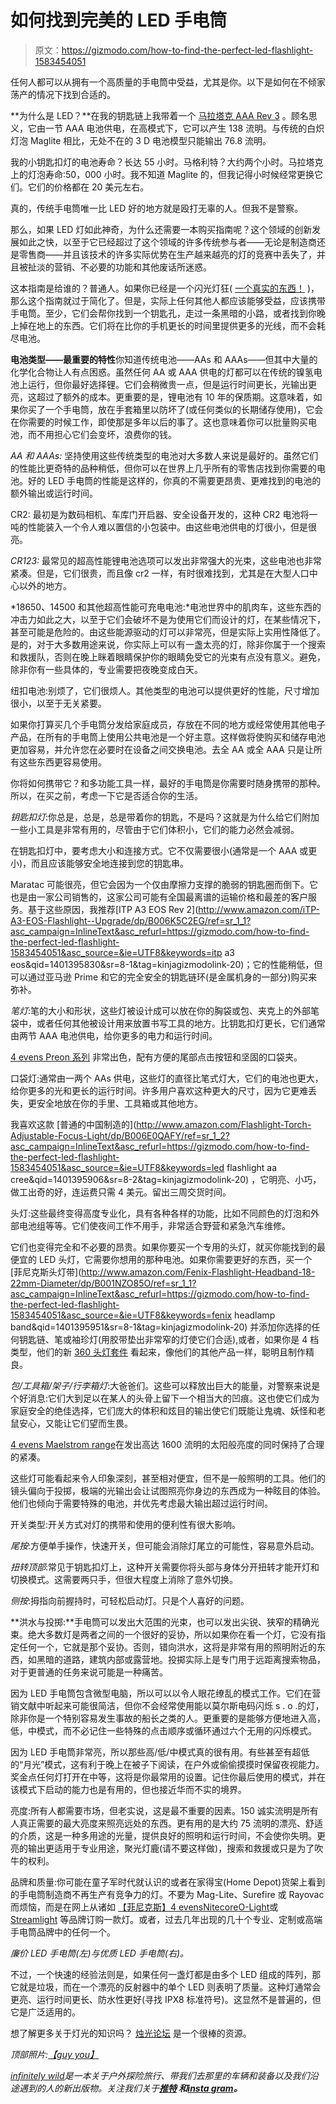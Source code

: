 # 如何找到完美的 LED 手电筒

> 原文：<https://gizmodo.com/how-to-find-the-perfect-led-flashlight-1583454051>

任何人都可以从拥有一个高质量的手电筒中受益，尤其是你。以下是如何在不倾家荡产的情况下找到合适的。



**为什么是 LED？**在我的钥匙链上我带着一个 [马拉塔克 AAA Rev 3](http://www.countycomm.com/aaa.html) 。顾名思义，它由一节 AAA 电池供电，在高模式下，它可以产生 138 流明。与传统的白炽灯泡 Maglite 相比，无处不在的 3 D 电池模型只能输出 76.8 流明。

我的小钥匙扣灯的电池寿命？长达 55 小时。马格利特？大约两个小时。马拉塔克上的灯泡寿命:50，000 小时。我不知道 Maglite 的，但我记得小时候经常更换它们。它们的价格都在 20 美元左右。

真的，传统手电筒唯一比 LED 好的地方就是殴打无辜的人。但我不是警察。

那么，如果 LED 灯如此神奇，为什么还需要一本购买指南呢？这个领域的创新发展如此之快，以至于它已经超过了这个领域的许多传统参与者——无论是制造商还是零售商——并且该技术的许多实际优势在生产越来越亮的灯的竞赛中丢失了，并且被扯淡的营销、不必要的功能和其他废话所迷惑。

这本指南是给谁的？普通人。如果你已经是一个闪光灯狂( [一个真实的东西！](http://www.urbandictionary.com/define.php?term=flashaholic) )，那么这个指南就过于简化了。但是，实际上任何其他人都应该能够受益，应该携带手电筒。至少，它们会帮你找到一个钥匙孔，走过一条黑暗的小路，或者找到你晚上掉在地上的东西。它们将在比你的手机更长的时间里提供更多的光线，而不会耗尽电池。

**电池类型——最重要的特性**你知道传统电池——AAs 和 AAAs——但其中大量的化学化合物让人有点困惑。虽然任何 AA 或 AAA 供电的灯都可以在传统的镍氢电池上运行，但你最好选择锂。它们会稍微贵一点，但是运行时间更长，光输出更亮，这超过了额外的成本。更重要的是，锂电池有 10 年的保质期。这意味着，如果你买了一个手电筒，放在手套箱里以防坏了(或任何类似的长期储存使用)，它会在你需要的时候工作，即使那是多年以后的事了。这也意味着你可以批量购买电池，而不用担心它们会变坏，浪费你的钱。

*AA 和 AAAs:* 坚持使用这些传统类型的电池对大多数人来说是最好的。虽然它们的性能比更奇特的品种稍低，但你可以在世界上几乎所有的零售店找到你需要的电池。好的 LED 手电筒的性能是这样的，你真的不需要更昂贵、更难找到的电池的额外输出或运行时间。

CR2: 最初是为数码相机、车库门开启器、安全设备开发的，这种 CR2 电池将一吨的性能装入一个令人难以置信的小包装中。由这些电池供电的灯很小，但是很亮。

*CR123:* 最常见的超高性能锂电池选项可以发出非常强大的光束，这些电池也非常紧凑。但是，它们很贵，而且像 cr2 一样，有时很难找到，尤其是在大型人口中心以外的地方。

*18650、14500 和其他超高性能可充电电池:*电池世界中的肌肉车，这些东西的冲击力如此之大，以至于它们会破坏不是为使用它们而设计的灯，在某些情况下，甚至可能是危险的。由这些能源驱动的灯可以非常亮，但是实际上实用性降低了。是的，对于大多数用途来说，你实际上可以有一盏太亮的灯，除非你属于一个搜索和救援队，否则在晚上眯着眼睛保护你的眼睛免受它的光束有点没有意义。避免，除非你有一些具体的，专业需要把夜晚变成白天。

纽扣电池:别烦了，它们很烦人。其他类型的电池可以提供更好的性能，尺寸增加很小，以至于无关紧要。

如果你打算买几个手电筒分发给家庭成员，存放在不同的地方或经常使用其他电子产品，在所有的手电筒上使用公共电池是一个好主意。这样做将使购买和储存电池更加容易，并允许您在必要时在设备之间交换电池。去全 AA 或全 AAA 只是让所有这些东西更容易使用。

你将如何携带它？和多功能工具一样，最好的手电筒是你需要时随身携带的那种。所以，在买之前，考虑一下它是否适合你的生活。

*钥匙扣灯*:你总是，总是，总是带着你的钥匙，不是吗？这就是为什么给它们附加一些小工具是非常有用的，尽管由于它们体积小，它们的能力必然会减弱。

在钥匙扣灯中，要考虑大小和连接方式。它不仅需要很小(通常是一个 AAA 或更小)，而且应该能够安全地连接到您的钥匙串。

Maratac 可能很亮，但它会因为一个仅由摩擦力支撑的脆弱的钥匙圈而倒下。它也是由一家公司销售的，这家公司可能有全国最离谱的运输价格和最差的客户服务。基于这些原因，我推荐[ITP A3 EOS Rev 2](http://www.amazon.com/iTP-A3-EOS-Flashlight--Upgrade/dp/B006K5C2EG/ref=sr_1_1?asc_campaign=InlineText&asc_refurl=https://gizmodo.com/how-to-find-the-perfect-led-flashlight-1583454051&asc_source=&ie=UTF8&keywords=itp a3 eos&qid=1401395830&sr=8-1&tag=kinjagizmodolink-20)；它的性能稍低，但可以通过亚马逊 Prime 和它的完全安全的钥匙链环(是金属机身的一部分)购买来弥补。

*笔灯*:笔的大小和形状，这些灯被设计成可以放在你的胸袋或包、夹克上的外部笔袋中，或者任何其他被设计用来放置书写工具的地方。比钥匙扣灯更长，它们通常由两节 AAA 电池供电，给你更多的电力和运行时间。

[4 evens Preon 系列](http://www.foursevens.com/products/flashlights/Preon) 非常出色，配有方便的尾部点击按钮和坚固的口袋夹。

口袋灯:通常由一两个 AAs 供电，这些灯的直径比笔式灯大，它们的电池也更大，给你更多的光和更长的运行时间。许多用户喜欢这种更大的尺寸，因为它更难丢失，更安全地放在你的手里、工具箱或其他地方。

我喜欢这款 [普通的中国制造的](http://www.amazon.com/Flashlight-Torch-Adjustable-Focus-Light/dp/B006E0QAFY/ref=sr_1_2?asc_campaign=InlineText&asc_refurl=https://gizmodo.com/how-to-find-the-perfect-led-flashlight-1583454051&asc_source=&ie=UTF8&keywords=led flashlight aa cree&qid=1401395906&sr=8-2&tag=kinjagizmodolink-20) ，它明亮、小巧，做工出奇的好，连运费只需 4 美元。留出三周交货时间。

头灯:这些最终变得高度专业化，具有各种各样的功能，比如不同颜色的灯泡和外部电池组等等。它们使夜间工作不用手，非常适合野营和紧急汽车维修。

它们也变得完全和不必要的昂贵。如果你要买一个专用的头灯，就买你能找到的最便宜的 LED 头灯，它需要你想用的那种电池。如果你需要更好的东西，买一个 [菲尼克斯头灯带](http://www.amazon.com/Fenix-Flashlight-Headband-18-22mm-Diameter/dp/B001NZO85O/ref=sr_1_1?asc_campaign=InlineText&asc_refurl=https://gizmodo.com/how-to-find-the-perfect-led-flashlight-1583454051&asc_source=&ie=UTF8&keywords=fenix headlamp band&qid=1401395951&sr=8-1&tag=kinjagizmodolink-20) 并添加你选择的任何钥匙链、笔或袖珍灯(用胶带垫出非常窄的灯使它们合适),或者，如果你是 4 档类型，他们的新 [360 头灯套件](http://www.foursevens.com/products/UAD1) 看起来，像他们的其他产品一样，聪明且制作精良。

*包/工具箱/架子/行李箱灯*:大爸爸们。这些可以释放出巨大的能量，对警察来说是个好消息:它们大到足以在某人的头骨上留下一个相当大的凹痕。这也使它们成为家庭安全的绝佳选择，它们庞大的体积和炫目的输出使它们既能让鬼魂、妖怪和老鼠安心，又能让它们望而生畏。

[4 evens Maelstrom range](http://www.foursevens.com/products/flashlights/Maelstrom)在发出高达 1600 流明的太阳般亮度的同时保持了合理的紧凑。

这些灯可能看起来令人印象深刻，甚至相对便宜，但不是一般照明的工具。他们的镜头偏向于投掷，极端的光输出会让试图照亮你身边的东西成为一种眩目的体验。他们也倾向于需要特殊的电池，并优先考虑最大输出超过运行时间。

开关类型:开关方式对灯的携带和使用的便利性有很大影响。

*尾按*:方便单手操作，快速开关，但可能会消除灯尾立的可能性，容易意外启动。

*扭转顶部*:常见于钥匙扣灯上，这种开关需要你将头部与身体分开扭转才能开灯和切换模式。这需要两只手，但很大程度上消除了意外切换。

*侧按*:拇指向前握持时，可轻松启动灯。只是个人喜好的问题。

**洪水与投掷:**手电筒可以发出大范围的光束，也可以发出尖锐、狭窄的精确光束。绝大多数灯是两者之间的一个很好的妥协，所以如果你在看一个灯，它没有指定任何一个，它就是那个妥协。否则，错向洪水，这将是非常有用的照明附近的东西，如黑暗的道路，建筑内部或露营地。投掷实际上是专门用于远距离搜索物品，对于更普通的任务来说可能是一种痛苦。

因为 LED 手电筒包含微型电脑，所以可以以令人眼花缭乱的模式工作。它们在营销文献中听起来可能很简洁，但你不会经常使用能以莫尔斯电码闪烁 s . o .的灯，除非你是一个特别容易发生事故的船长之类的人。更重要的是能够方便地进入高，低，中模式，而不必记住一些特殊的点击顺序或循环通过六个无用的闪烁模式。

因为 LED 手电筒非常亮，所以那些高/低/中模式真的很有用。有些甚至有超低的“月光”模式，这有利于晚上在被子下阅读，在户外或偷偷摸摸时保留夜视能力。奖金点任何灯打开在中等，这将是你最常用的设置。记住你最后使用的模式，并在该模式下启动的能力也是有用的，但也接近华而不实的境界。

亮度:所有人都需要市场，但老实说，这是最不重要的因素。150 诚实流明是所有人真正需要的最大亮度来照亮远处的东西。更有用的是大约 75 流明的漂亮、舒适的介质，这是一种多用途的光量，提供良好的照明和运行时间，不会使你失明。更亮的输出更适用于专业用途，聚光灯鹿(请不要这样做)，搜索和救援或只是为了吹牛的权利。

品牌和质量:你可能在童子军时代就认识的或者在家得宝(Home Depot)货架上看到的手电筒制造商不再生产有竞争力的灯。不要为 Mag-Lite、Surefire 或 Rayovac 而烦恼，而是在网上从诸如 [【菲尼克斯】](http://www.fenix-store.com/)[4 evens](http://www.foursevens.com/)[Nitecore](http://www.nitecore.com/)[O-Light](http://olightworld.com/home/)或 [Streamlight](http://www.streamlight.com/en-us) 等品牌订购一款灯。或者，过去几年出现的几十个专业、定制或高端手电筒品牌中的任何一个。

*廉价 LED 手电筒(左)与优质 LED 手电筒(右)。*

不过，一个快速的经验法则是，如果任何一盏灯都是由多个 LED 组成的阵列，那它就是垃圾，而在一个漂亮的反射器中的单个 LED 则表明了质量。这种灯通常会更亮、运行时间更长、防水性更好(寻找 IPX8 标准符号)。这显然不是普遍的，但它是广泛适用的。

想了解更多关于灯光的知识吗？ [烛光论坛](http://www.candlepowerforums.com/vb/content.php) 是一个很棒的资源。

*顶部照片:*[*【guy you】*](https://www.flickr.com/photos/guysie/5620394382)

[*infinitely wild*](http://indefinitelywild.gizmodo.com/)*是一本关于户外探险旅行、带我们去那里的车辆和装备以及我们沿途遇到的人的新出版物。关注我们关于*[](https://www.facebook.com/indefinitelywild)**[*推特*](https://twitter.com/indefinitewild) *和*[*insta gram*](http://instagram.com/indefinitewild)*。***